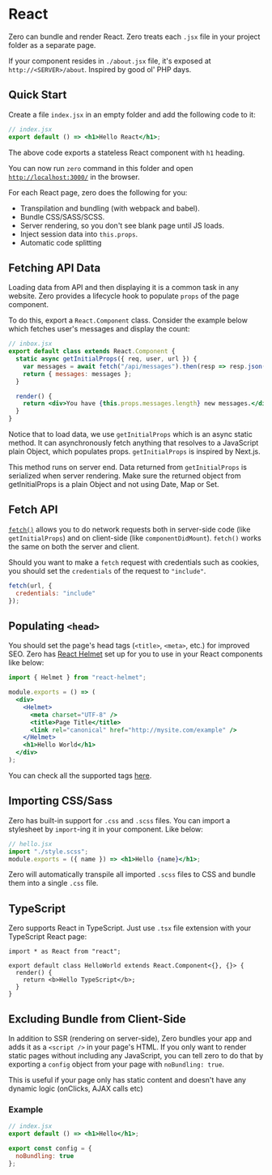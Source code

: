# React

Zero can bundle and render React. Zero treats each `.jsx` file in your project folder as a separate page.

If your component resides in `./about.jsx` file, it's exposed at `http://<SERVER>/about`. Inspired by good ol' PHP days.

## Quick Start

Create a file `index.jsx` in an empty folder and add the following code to it:

```jsx
// index.jsx
export default () => <h1>Hello React</h1>;
```

The above code exports a stateless React component with `h1` heading.

You can now run `zero` command in this folder and open [`http://localhost:3000/`](http://localhost:3000) in the browser.

For each React page, zero does the following for you:

- Transpilation and bundling (with webpack and babel).
- Bundle CSS/SASS/SCSS.
- Server rendering, so you don't see blank page until JS loads.
- Inject session data into `this.props`.
- Automatic code splitting

## Fetching API Data

Loading data from API and then displaying it is a common task in any website. Zero provides a lifecycle hook to populate `props` of the page component.

To do this, export a `React.Component` class. Consider the example below which fetches user's messages and display the count:

```jsx
// inbox.jsx
export default class extends React.Component {
  static async getInitialProps({ req, user, url }) {
    var messages = await fetch("/api/messages").then(resp => resp.json());
    return { messages: messages };
  }

  render() {
    return <div>You have {this.props.messages.length} new messages.</div>;
  }
}
```

Notice that to load data, we use `getInitialProps` which is an async static method. It can asynchronously fetch anything that resolves to a JavaScript plain Object, which populates props. `getInitialProps` is inspired by Next.js.

This method runs on server end. Data returned from `getInitialProps` is serialized when server rendering. Make sure the returned object from getInitialProps is a plain Object and not using Date, Map or Set.

## Fetch API

[`fetch()`](https://developers.google.com/web/updates/2015/03/introduction-to-fetch) allows you to do network requests both in server-side code (like `getInitialProps`) and on client-side (like `componentDidMount`). `fetch()` works the same on both the server and client.

Should you want to make a `fetch` request with credentials such as cookies, you should set the `credentials` of the request to `"include"`.

```js
fetch(url, {
  credentials: "include"
});
```

## Populating `<head>`

You should set the page's head tags (`<title>`, `<meta>`, etc.) for improved SEO. Zero has [React Helmet](https://github.com/nfl/react-helmet) set up for you to use in your React components like below:

```jsx
import { Helmet } from "react-helmet";

module.exports = () => (
  <div>
    <Helmet>
      <meta charset="UTF-8" />
      <title>Page Title</title>
      <link rel="canonical" href="http://mysite.com/example" />
    </Helmet>
    <h1>Hello World</h1>
  </div>
);
```

You can check all the supported tags [here](https://github.com/nfl/react-helmet#reference-guide).

## Importing CSS/Sass

Zero has built-in support for `.css` and `.scss` files. You can import a stylesheet by `import`-ing it in your component. Like below:

```jsx
// hello.jsx
import "./style.scss";
module.exports = ({ name }) => <h1>Hello {name}</h1>;
```

Zero will automatically transpile all imported `.scss` files to CSS and bundle them into a single `.css` file.

## TypeScript

Zero supports React in TypeScript. Just use `.tsx` file extension with your TypeScript React page:

```tsx
import * as React from "react";

export default class HelloWorld extends React.Component<{}, {}> {
  render() {
    return <b>Hello TypeScript</b>;
  }
}
```

## Excluding Bundle from Client-Side

In addition to SSR (rendering on server-side), Zero bundles your app and adds it as a `<script />` in your page's HTML. If you only want to render static pages without including any JavaScript, you can tell zero to do that by exporting a `config` object from your page with `noBundling: true`.

This is useful if your page only has static content and doesn't have any dynamic logic (onClicks, AJAX calls etc)

### Example

```jsx
// index.jsx
export default () => <h1>Hello</h1>;

export const config = {
  noBundling: true
};
```
